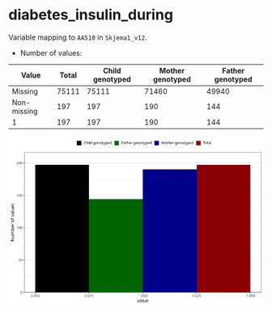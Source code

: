 # diabetes_insulin_during
Variable mapping to `AA510` in `Skjema1_v12`.
- Number of values:

| Value | Total | Child genotyped | Mother genotyped | Father genotyped |
| ----- | ----- | --------------- | ---------------- | ---------------- |
| Missing | 75111 | 75111 | 71460 | 49940 |
| Non-missing | 197 | 197 | 190 | 144 |
| 1 | 197 | 197 | 190 | 144 |



![](diabetes_insulin_during_n.png)



